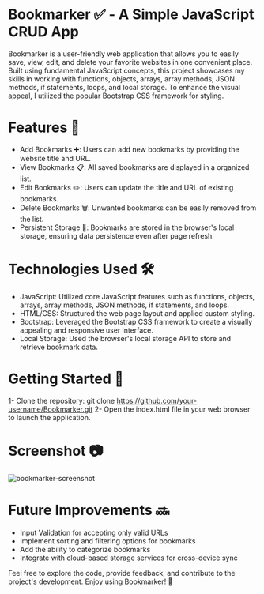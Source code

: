 # Bookmarker ✅ - A Simple JavaScript CRUD App
Bookmarker is a user-friendly web application that allows you to easily save, view, edit, and delete your favorite websites in one convenient place. Built using fundamental JavaScript concepts, this project showcases my skills in working with functions, objects, arrays, array methods, JSON methods, if statements, loops, and local storage. To enhance the visual appeal, I utilized the popular Bootstrap CSS framework for styling.

# Features 🌟
- Add Bookmarks ➕: Users can add new bookmarks by providing the website title and URL.
- View Bookmarks 📋: All saved bookmarks are displayed in a organized list.
- Edit Bookmarks ✏️: Users can update the title and URL of existing bookmarks.
- Delete Bookmarks 🗑️: Unwanted bookmarks can be easily removed from the list.
- Persistent Storage 💾: Bookmarks are stored in the browser's local storage, ensuring data persistence even after page refresh.

# Technologies Used 🛠️
- JavaScript: Utilized core JavaScript features such as functions, objects, arrays, array methods, JSON methods, if statements, and loops.
- HTML/CSS: Structured the web page layout and applied custom styling.
- Bootstrap: Leveraged the Bootstrap CSS framework to create a visually appealing and responsive user interface.
- Local Storage: Used the browser's local storage API to store and retrieve bookmark data.

# Getting Started 🚀
1- Clone the repository: git clone https://github.com/your-username/Bookmarker.git
2- Open the index.html file in your web browser to launch the application.

# Screenshot 📷
![bookmarker-screenshot](https://github.com/Ibrahim-Abdelnaby/Bookmarker/assets/110410490/1e84f1e6-bcdf-44db-8378-5b4294252cc2)

# Future Improvements 🔜
- Input Validation for accepting only valid URLs
- Implement sorting and filtering options for bookmarks
- Add the ability to categorize bookmarks
- Integrate with cloud-based storage services for cross-device sync

Feel free to explore the code, provide feedback, and contribute to the project's development. Enjoy using Bookmarker! 🙌

